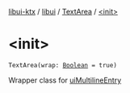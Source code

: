 [libui-ktx](../../index.md) / [libui](../index.md) / [TextArea](index.md) / [&lt;init&gt;](./-init-.md)

# &lt;init&gt;

`TextArea(wrap: `[`Boolean`](https://kotlinlang.org/api/latest/jvm/stdlib/kotlin/-boolean/index.html)` = true)`

Wrapper class for [uiMultilineEntry](#)

